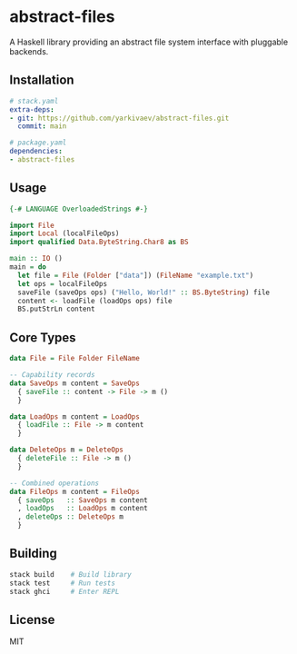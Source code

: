 # abstract-files

A Haskell library providing an abstract file system interface with pluggable backends.

## Installation

```yaml
# stack.yaml
extra-deps:
- git: https://github.com/yarkivaev/abstract-files.git
  commit: main

# package.yaml
dependencies:
- abstract-files
```

## Usage

```haskell
{-# LANGUAGE OverloadedStrings #-}

import File
import Local (localFileOps)
import qualified Data.ByteString.Char8 as BS

main :: IO ()
main = do
  let file = File (Folder ["data"]) (FileName "example.txt")
  let ops = localFileOps
  saveFile (saveOps ops) ("Hello, World!" :: BS.ByteString) file
  content <- loadFile (loadOps ops) file
  BS.putStrLn content
```

## Core Types

```haskell
data File = File Folder FileName

-- Capability records
data SaveOps m content = SaveOps
  { saveFile :: content -> File -> m ()
  }

data LoadOps m content = LoadOps
  { loadFile :: File -> m content
  }

data DeleteOps m = DeleteOps
  { deleteFile :: File -> m ()
  }

-- Combined operations
data FileOps m content = FileOps
  { saveOps   :: SaveOps m content
  , loadOps   :: LoadOps m content
  , deleteOps :: DeleteOps m
  }
```

## Building

```bash
stack build    # Build library
stack test     # Run tests
stack ghci     # Enter REPL
```

## License

MIT